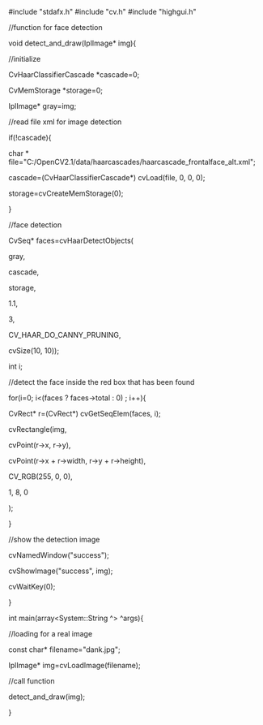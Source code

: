 


#include "stdafx.h"
#include "cv.h"
#include "highgui.h"

//function for face detection 

void detect_and_draw(IplImage* img){


 //initialize
 
 CvHaarClassifierCascade *cascade=0;
 
 CvMemStorage *storage=0;

 IplImage* gray=img;


 //read file xml for image detection
 
 if(!cascade){
 
  char * file="C:/OpenCV2.1/data/haarcascades/haarcascade_frontalface_alt.xml";
  
  cascade=(CvHaarClassifierCascade*) cvLoad(file, 0, 0, 0);
  
  storage=cvCreateMemStorage(0);
  
 }
 

 //face detection
 
 CvSeq* faces=cvHaarDetectObjects(
 
  gray, 
  
  cascade,
  
  storage,
  
  1.1,
  
  3,
  
  CV_HAAR_DO_CANNY_PRUNING,
  
  cvSize(10, 10));
  
  

 int i;


 //detect the face inside the red box that has been found
 
 for(i=0; i<(faces ? faces->total : 0) ; i++){
 
  CvRect* r=(CvRect*) cvGetSeqElem(faces, i);
  
  cvRectangle(img,
  
   cvPoint(r->x, r->y),
   
   cvPoint(r->x + r->width, r->y + r->height),
   
   CV_RGB(255, 0, 0),
   
   1, 8, 0
   
   );
   
 }


 //show the detection image
 
 cvNamedWindow("success");
 
 cvShowImage("success", img);

 cvWaitKey(0);
 
}


int main(array<System::String ^> ^args){

 //loading for a real image
 
 const char* filename="dank.jpg";
 
 IplImage* img=cvLoadImage(filename);

 //call function
 
 detect_and_draw(img);
 
}
